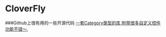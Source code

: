# CloverFly
###Github上很有用的一些开源代码
[一套Category类型的库,附带很多自定义控件 功能不错～](https://github.com/soffes/sstoolkit),
